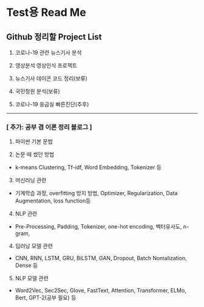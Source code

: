# Test용 Read Me

## Github 정리할 Project List

1) 코로나-19 관련 뉴스기사 분석

2) 영상분석 영상인식 프로젝트

3) 뉴스기사 데이콘 코드 정리(보류)

4) 국민청원 분석(보류)

5) 코로나-19 응급실 빠른진단(추후)


---


### [ 추가: 공부 겸 이론 정리 블로그 ]

1. 파이썬 기본 문법 

2. 논문 때 썼던 방법 
- k-means Clustering, Tf-idf, Word Embedding, Tokenizer 등

3. 머신러닝 관련
- 기계학습 과정, overfitting 방지 방법, Optimizer, Regularization, Data Augmentation, loss function등

4. NLP 관련
- Pre-Processing, Padding, Tokenizer, one-hot encoding, 벡터유사도, n-gram, 

4. 딥러닝 모델 관련
- CNN, RNN, LSTM, GRU, BiLSTM, GAN, Dropout, Batch Nomalization, Dense 등

5. NLP 모델 관련
- Word2Vec, Sec2Sec, Glove, FastText, Attention, Transformer, ELMo, Bert, GPT-2(공부 필요) 등



